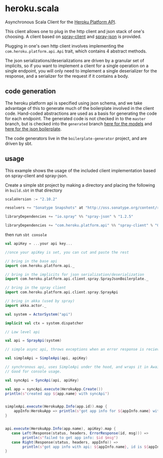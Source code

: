 # heroku.scala

Asynchronous Scala Client for the [Heroku Platform API](https://devcenter.heroku.com/articles/platform-api-reference).

This client allows one to plug in the http client and json stack of one's choosing. A client based on [spray-client](https://github.com/spray/spray) and [spray-json](https://github.com/spray/spray-json) is provided. 

Plugging in one's own http client involves implementing the `com.heroku.platform.api.Api` trait, which contains 4 abstract methods.

The json serializations/deserializations are driven by a granular set of implicits, so if you want to implement a client for a single operation on a single endpoint, you will only need to implement a single deserializer for the response, and a serializer for the request if it contains a body.

## code generation

The heroku platform api is specified using json schema, and we take advantage of this to generate much of the boilerplate involved in the client code. Hand-coded abstractions are used as a basis for generating the code for each endpoint. The generated code is not checked in to the `master` branch, but is checked into the `generated` branch [here for the models](https://github.com/heroku/heroku.scala/tree/generated/api/src_managed/main/scala/com/heroku/platform/api) and [here for the json boilerplate](https://github.com/heroku/heroku.scala/blob/generated/spray-client/src_managed/main/scala/com/heroku/platform/api/client/spray/SprayJsonBoilerplate.scala).

The code generators live in the `boilerplate-generator` project, and are driven by sbt.



## usage

This example shows the usage of the included client implementation based on spray-client and spray-json. 

Create a simple sbt project by making a directory and placing the following in `build.sbt` in that directory

```scala
scalaVersion := "2.10.2"

resolvers += "Sonatype Snapshots" at "http://oss.sonatype.org/content/repositories/snapshots/"

libraryDependencies += "io.spray" %% "spray-json" % "1.2.5"

libraryDependencies += "com.heroku.platform.api" %% "spray-client" % "0.0.1-SNAPSHOT"
```

then run `sbt console`

```scala
val apiKey = ...your api key...

//once your apiKey is set, you can cut and paste the rest

// bring in the base api
import com.heroku.platform.api._

// bring in the implicits for json serialization/deserialization
import com.heroku.platform.api.client.spray.SprayJsonBoilerplate._

// bring in the spray client
import com.heroku.platform.api.client.spray.SprayApi

// bring in akka (used by spray)
import akka.actor._

val system = ActorSystem("api")

implicit val ctx = system.dispatcher

// Low level api

val api = SprayApi(system)

// simple async api, throws exceptions when an error response is recieved

val simpleApi = SimpleApi(api, apiKey)

// synchronous api, uses SimpleApi under the hood, and wraps it in Await.
// Good for console usage.

val syncApi = SyncApi(api, apiKey)

val app = syncApi.execute(HerokuApp.Create())
println(s"created app ${app.name} with syncApi")


simpleApi.execute(HerokuApp.Info(app.id)).map {
    appInfo:HerokuApp => println(s"got app info for ${appInfo.name} with simpleApi")
}


api.execute(HerokuApp.Info(app.name), apiKey).map {
   case Left(Response(status, headers, ErrorResponse(id, msg))) => 
        println(s"failed to get app info: $id $msg")
   case Right(Response(status, headers, appInfo)) =>
        println(s"got app info with api: ${appInfo.name}, id is ${appInfo.id}")
}

```

